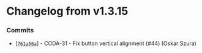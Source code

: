 # Changelog from v1.3.15
### Commits
* [[`761a56a`](http://github.com/coda-it/graphen/commit/761a56a92946fc18ff884cbfd7a827cb9e178947)] - CODA-31 - Fix button vertical alignment (#44) (Oskar Szura)